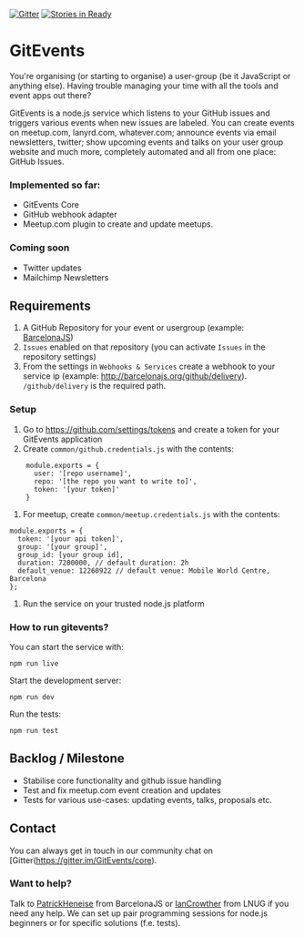 [![Gitter](https://badges.gitter.im/Join%20Chat.svg)](https://gitter.im/GitEvents/core)
[![Stories in Ready](https://badge.waffle.io/GitEvents/core.svg?label=ready&title=Ready)](http://waffle.io/GitEvents/core)

GitEvents
=========

You're organising (or starting to organise) a user-group (be it JavaScript or anything else). Having trouble managing your time with all the tools and event apps out there?

GitEvents is a node.js service which listens to your GitHub issues and triggers various events when new issues are labeled. You can create events on meetup.com, lanyrd.com, whatever.com; announce events via email newsletters, twitter; show upcoming events and talks on your user group website and much more, completely automated and all from one place: GitHub Issues.

### Implemented so far:
- GitEvents Core
- GitHub webhook adapter
- Meetup.com plugin to create and update meetups.

### Coming soon
- Twitter updates
- Mailchimp Newsletters


## Requirements

1. A GitHub Repository for your event or usergroup (example: [BarcelonaJS](https://github.com/barcelona-js/BarcelonaJS))
1. `Issues` enabled on that repository (you can activate `Issues` in the repository settings)
1. From the settings in `Webhooks & Services` create a webhook to your service ip (example: http://barcelonajs.org/github/delivery). `/github/delivery` is the required path.

### Setup

1. Go to https://github.com/settings/tokens and create a token for your GitEvents application
1. Create `common/github.credentials.js` with the contents:
```
    module.exports = {
      user: '[repo username]',
      repo: '[the repo you want to write to]',
      token: '[your token]'
    }
```
1. For meetup, create `common/meetup.credentials.js` with the contents:
```
module.exports = {
  token: '[your api token]',
  group: '[your group]',
  group_id: [your group id],
  duration: 7200000, // default duration: 2h
  default_venue: 12260922 // default venue: Mobile World Centre, Barcelona
};
```
1. Run the service on your trusted node.js platform

### How to run gitevents?

You can start the service with:

    npm run live

Start the development server:

    npm run dev

Run the tests:

    npm run test


## Backlog / Milestone
- Stabilise core functionality and github issue handling
- Test and fix meetup.com event creation and updates
- Tests for various use-cases: updating events, talks, proposals etc.


## Contact

You can always get in touch in our community chat on [Gitter(https://gitter.im/GitEvents/core).

### Want to help?

Talk to [PatrickHeneise](https://twitter.com/PatrickHeneise) from BarcelonaJS or [IanCrowther](htts://twitter.com/iancrowther) from LNUG if you need any help. We can set up pair programming sessions for node.js beginners or for specific solutions (f.e. tests).
